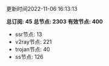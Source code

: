 更新时间2022-11-06 16:13:13

**总订阅: 45**
**总节点: 2303**
**有效节点: 400**
- ssr节点: 13
- v2ray节点: 221
- trojan节点: 40
- ss节点: 126
